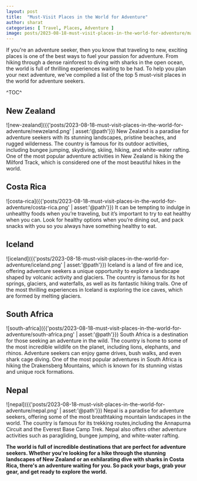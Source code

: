 ```yaml
---
layout: post
title:  "Must-Visit Places in the World for Adventure"
author: sharat
categories: [ Travel, Places, Adventure ]
image: posts/2023-08-18-must-visit-places-in-the-world-for-adventure/main-image.png
---
```


If you're an adventure seeker, then you know that traveling to new, exciting places is one of the best ways to fuel your passion for adventure. From hiking through a dense rainforest to diving with sharks in the open ocean, the world is full of thrilling experiences waiting to be had. To help you plan your next adventure, we've compiled a list of the top 5 must-visit places in the world for adventure seekers.

^TOC^

## New Zealand
![new-zealand]({{'posts/2023-08-18-must-visit-places-in-the-world-for-adventure/newzeland.png' | asset:'@path'}})
New Zealand is a paradise for adventure seekers with its stunning landscapes, pristine beaches, and rugged wilderness. The country is famous for its outdoor activities, including bungee jumping, skydiving, skiing, hiking, and white-water rafting. One of the most popular adventure activities in New Zealand is hiking the Milford Track, which is considered one of the most beautiful hikes in the world.

##  Costa Rica
![costa-rica]({{'posts/2023-08-18-must-visit-places-in-the-world-for-adventure/costa-rica.png' | asset:'@path'}})
It can be tempting to indulge in unhealthy foods when you’re traveling, but it’s important to try to eat healthy when you can. Look for healthy options when you’re dining out, and pack snacks with you so you always have something healthy to eat.

 
##  Iceland
 ![iceland]({{'posts/2023-08-18-must-visit-places-in-the-world-for-adventure/iceland.png' | asset:'@path'}})
Iceland is a land of fire and ice, offering adventure seekers a unique opportunity to explore a landscape shaped by volcanic activity and glaciers. The country is famous for its hot springs, glaciers, and waterfalls, as well as its fantastic hiking trails. One of the most thrilling experiences in Iceland is exploring the ice caves, which are formed by melting glaciers.

##  South Africa 
 ![south-africa]({{'posts/2023-08-18-must-visit-places-in-the-world-for-adventure/south-africa.png' | asset:'@path'}})
South Africa is a destination for those seeking an adventure in the wild. The country is home to some of the most incredible wildlife on the planet, including lions, elephants, and rhinos. Adventure seekers can enjoy game drives, bush walks, and even shark cage diving. One of the most popular adventures in South Africa is hiking the Drakensberg Mountains, which is known for its stunning vistas and unique rock formations.

##  Nepal
![nepal]({{'posts/2023-08-18-must-visit-places-in-the-world-for-adventure/nepal.png' | asset:'@path'}})
Nepal is a paradise for adventure seekers, offering some of the most breathtaking mountain landscapes in the world. The country is famous for its trekking routes,including the Annapurna Circuit and the Everest Base Camp Trek. Nepal also offers other adventure activities such as paragliding, bungee jumping, and white-water rafting.

**The world is full of incredible destinations that are perfect for adventure seekers. Whether you're looking for a hike through the stunning landscapes of New Zealand or an exhilarating dive with sharks in Costa Rica, there's an adventure waiting for you. So pack your bags, grab your gear, and get ready to explore the world.**
